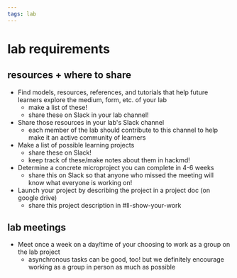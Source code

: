```yaml
---
tags: lab
---
```


# lab requirements


## resources + where to share
* Find models, resources, references, and tutorials that help future learners explore the medium, form, etc. of your lab
    * make a list of these!
    * share these on Slack in your lab channel!
* Share those resources in your lab's Slack channel
    * each member of the lab should contribute to this channel to help make it an active community of learners
* Make a list of possible learning projects
    * share these on Slack!
    * keep track of these/make notes about them in hackmd!
* Determine a concrete microproject you can complete in 4-6 weeks
    * share this on Slack so that anyone who missed the meeting will know what everyone is working on!
* Launch your project by describing the project in a project doc (on google drive)
    * share this project description in #ll-show-your-work

## lab meetings
* Meet once a week on a day/time of your choosing to work as a group on the lab project
    * asynchronous tasks can be good, too! but we definitely encourage working as a group in person as much as possible

